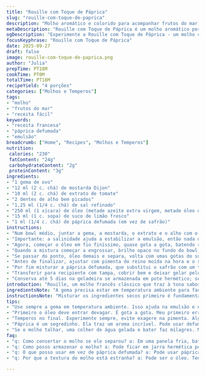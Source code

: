 ```yaml
---
title: "Rouille com Toque de Páprica"
slug: "rouille-com-toque-de-paprica"
description: "Molho aromático e colorido para acompanhar frutos do mar, baseado na rouille tradicional, com um toque diferente e proporções ajustadas para textura cremosa e sabor equilibrado. Utiliza um substituto para agilizar e intensificar o aroma, trocando o safrão por páprica defumada que traz complexidade única. A técnica garante emulsão estável mesmo para iniciantes, evitando erro clássico de talhar. Conserva bem e incrementa entradas com pimentas e alho, podendo variar entre óleos conforme disponibilidade. Fundamental para quem quer entender o equilíbrio entre ácido, gordura e especiarias."
metaDescription: "Rouille com Toque de Páprica é um molho aromático perfeito para frutos do mar, trazendo um leve toque brasileiro e sabor equilibrado"
ogDescription: "Experimente a Rouille com Toque de Páprica - um molho colorido e aromático ideal para completar seus pratos de frutos do mar"
focusKeyphrase: "Rouille com Toque de Páprica"
date: 2025-09-27
draft: false
image: rouille-com-toque-de-paprica.png
author: "Julia"
prepTime: PT18M
cookTime: PT0M
totalTime: PT18M
recipeYield: "4 porções"
categories: ["Molhos e Temperos"]
tags:
- "molho"
- "frutos do mar"
- "receita fácil"
keywords:
- "receita francesa"
- "páprica defumada"
- "emulsão"
breadcrumb: ["Home", "Recipes", "Molhos e Temperos"]
nutrition: 
 calories: "230"
 fatContent: "24g"
 carbohydrateContent: "2g"
 proteinContent: "3g"
ingredients:
- "1 gema de ovo"
- "12 ml (2 c. chá) de mostarda Dijon"
- "10 ml (2 c. chá) de extrato de tomate"
- "2 dentes de alho bem picados"
- "1,25 ml (1/4 c. chá) de sal refinado"
- "250 ml (1 xícara) de óleo (metade azeite extra virgem, metade óleo de girassol)"
- "15 ml (1 c. sopa) de suco de limão fresco"
- "1 ml (1/4 c. chá) de páprica defumada (em vez de safrão)"
instructions:
- "Num bowl médio, juntar a gema, a mostarda, o extrato e o alho com o sal; misturar com um batedor de arame, sentindo o aroma do alho começar a envolver tudo."
- "Importante: a salinidade ajuda a estabilizar a emulsão, então nada de exagerar; sentir a textura logo após misturar para base uniforme."
- "Agora, começar o óleo em fio finíssimo, quase gota a gota, batendo rápido; o segredo é paciência no começo, senão embressa e talha."
- "Quando a mistura começar a engrossar, brilho opaco no fundo do bowl, pode adicionar o óleo em fio mais constante, sem pressa, sempre batendo vigorosamente para garantir a emulsão perfeita."
- "Se passar do ponto, óleo demais e separa, volta com umas gotas do suco de limão para reintegrar e fica firme outra vez."
- "Antes de finalizar, ajustar com pimenta do reino moída na hora e o suco de limão; a acidez abre os sabores e dá frescor."
- "Por fim misturar a páprica defumada, que substitui o safrão com um toque terroso e esfumaçado, diferente da clássica, mas mais fácil de achar e super Brazil style."
- "Transferir para recipiente com tampa, cobrir bem e deixar gelar pelo menos 30 minutos antes de usar; a textura se intensifica e o sabor também."
- "Conserva até 5 dias na geladeira se armazenada em pote hermético; se endurecer muito, tirar uns minutos antes e mexer só um pouco para voltar à cremosidade."
introduction: "Rouille, um molho francês clássico que traz à tona sabores intensos e substanciais, tem revolucionado minha cozinha desde que comecei a brincar com seus ingredientes. Essa versão com toque brasileiro troca o delicado safrão pela páprica defumada, adaptando um clássico europeu aos paladares daqui. O jogo de texturas entre a cremosidade da emulsão e o aroma potente de alho cria uma sensação única, perfeita para acompanhar caldinhos, peixes e frutos do mar. Aprendi que o segredo está na paciência da emulsificação, no cuidado com a acidez e no equilíbrio das especiarias. Não é pra qualquer um que sai perfeito na primeira vez – erros são parte do aprendizado, e ajustes nas quantidades fazem toda a diferença."
ingredientsNote: "A gema precisa estar em temperatura ambiente para facilitar a emulsão e evitar que o molho talhe. Mostarda Dijon confere aquele toque picante e ajuda a ligar a mistura. Extrato de tomate deixa a rouille com cor bonita e um toque levemente adocicado, que contraste com o alho forte. O óleo deve ser neutro, o azeite traz aroma, mas misturar é essencial para não ficar pesado. Alho deve ser bem picado para liberar aroma mas sem deixar pedaços grandes que vão roubar a textura. Sal refinado ajuda a controlar o tempero e a estrutura. A troca do safrão por páprica defumada altera o perfil, mas funciona perfeitamente para quem não acha o verdadeiro ou quer algo mais econômico. O limão fresco acorda todo o molho, nada de usar suco engarrafado para evitar sabor artificial. Use páprica de qualidade, o que vai influenciar no aroma final."
instructionsNote: "Misturar os ingredientes secos primeiro é fundamental para garantir que o sal e o alho se distribuam direito. Começar a emulsão com o óleo quase gota a gota é o que evita o talhamento – um erro clássico, principalmente pra quem bate rápido demais. Não adianta pressa; quando a mistura muda de cor e fica mais firme, é hora de aumentar a velocidade da adição do óleo. A cada etapa, prestar atenção na textura – deve ficar firme, mas ao mesmo tempo maleável. Se separar, colocar umas gotinhas de limão e bater novamente para recuperar. A páprica deve ser adicionada de última; misturar bem para dispersar sem quebrar a emulsão. Depois de pronta, guardar tampada na geladeira intensifica os sabores, mas deixar uns minutos fora antes de usar ajuda a trazer um pouco da cremosidade inicial. Atenção para nunca deixar o molho aberto, oxida rápido e perde cor."
tips:
- "Use sempre a gema em temperatura ambiente. Isso ajuda na emulsão e evita que o molho talhe. Nunca esqueça do sal refinado; ele estabiliza a mistura. Misture bem os secos antes; é crucial. Misturada a gema com mostarda e alho, hygiene é tudo."
- "Primeiro o óleo deve entrar devagar. É gota a gota. Meu primeiro erro? Adicionar o óleo muito rápido e ver o molho separar, um desastre. Começou a engrossar e mudar de cor? Devagar, aumente a velocidade. Frustração não combina com cozinha."
- "Temperos no final. Experimente sempre, evite exagere na pimenta. Algumas gotas de limão trazem frescor. Tente sempre ajustar o sabor no final. É um passo que não pode ser pulado. Quando meu molho ficou muito pesado, usei limão e estava óptimo."
- "Páprica é um segredinho. Ela traz um aroma incrível. Pode usar defumada ou doce, mas prefira a defumada – seu sabor é mais complexo. E eu aprendi que não é só misturar; dispersar bem é importante. Nas primeiras vezes, misturava e achava que estava bom. Não estava."
- "Se o molho talhar, uma colher de água gelada e bater faz milagres. Mas nunca subestime o poder da paciência. Coloque a mistura para gelar por um tempo; isso potencializa os sabores. Saí com essa dica de um workshop. Testei e aprovei, agora é regra."
faq:
- "q: Como consertar o molho se ele separou? a: Em uma panela fria, bata com água gelada. E misture tudo novamente. Muitas vezes funciona. Às vezes, experimente adicionar mais limão. Uma pitada e recomece; a magia acontece. Simples, mas preciso."
- "q: Como posso armazenar o molho? a: Pode ficar em jarra hermética por cinco dias na geladeira. Mas, tire uns minutos antes de usar. Ajusta a cremosidade. E só use isso. Evite deixar aberto na geladeira; oxida rápido. O sabor muda."
- "q: O que posso usar em vez de páprica defumada? a: Pode usar páprica doce. Mas o efeito é diferente. Tente equilibrar outro tempero, como cominho. Lembre-se, a páprica defumada dá aquele toque. Variações são boas; só não perca a essência."
- "q: Por que a textura do molho está estranha? a: Pode ser o óleo. Tente outro tipo, um neutro. O azeite ajuda, mas não exagere. Na dúvida, ajuste sempre após misturar bem. Nunca subestime o poder da textura; é tudo nela."

---
```

